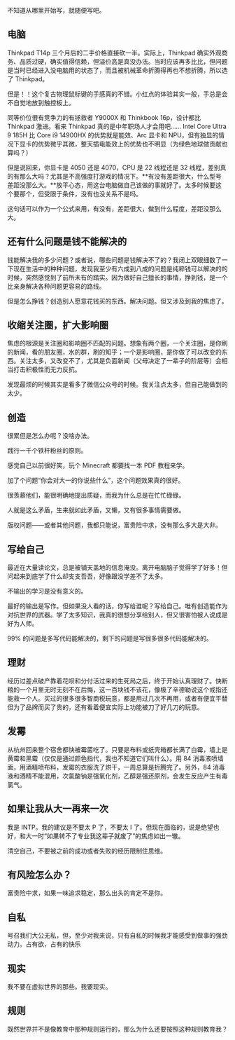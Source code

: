 不知道从哪里开始写，就随便写吧。

## 电脑

Thinkpad T14p 三个月后的二手价格直接砍一半。实际上，Thinkpad 确实外观商务、品质过硬，确实值得信赖，但溢价高是真没办法。当时应该再多比比，但问题是当时已经进入没电脑用的状态了，而且被机械革命折腾得再也不想折腾，所以选了 Thinkpad。

但是！！这个复古物理鼠标键的手感真的不错。小红点的体验其实一般，手总是会不自觉地放到触控板上。

同等价位很有竞争力的有拯救者 Y9000X 和 Thinkbook 16p，设计都比 Thinkpad 激进。看来 Thinkpad 真的是中年职场人才会用吧…… Intel Core Ultra 9 185H 比 Core i9 14900HX 的优势就是能效、Arc 显卡和 NPU，但有独显的情况下显卡的优势微乎其微，整天插电能效上的优势也不明显（为绿色地球做贡献也算吗？）

但是说回来，你显卡是 4050 还是 4070，CPU 是 22 线程还是 32 线程，差别真的有那么大吗？尤其是不高强度打游戏的情况下。**有没有差距很大，什么型号差距没那么大。**放平心态，用这台电脑做自己该做的事就好了。太多时候要这个要那个，但受限于条件，没有也没关系不是吗。

这句话可以作为一个公式来用，有没有，差距很大，做到什么程度，差距没那么大。

## 还有什么问题是钱不能解决的

钱能解决我的多少问题？或者说，哪些问题是钱解决不了的？我闭上双眼细数了一下现在生活中的种种问题，发现我至少有六成到八成的问题是纯粹钱可以解决的的时候，突然感觉到了前所未有的踏实。因为做好自己擅长的事情，挣到钱，是一个比亲身解决各种问题更容易的路线。

但是怎么挣钱？创造别人愿意花钱买的东西。解决问题。但又涉及到我的焦虑了。

## 收缩关注圈，扩大影响圈

焦虑的根源是关注圈和影响圈不匹配的问题。想象有两个圈，一个关注圈，是你刷的新闻，看的朋友圈，水的群，刷的知乎；一个是影响圈，是你做了可以改变的东西。关注太多，又改变不了，尤其是负面新闻（父母决定了一辈子的阶层等）会相当打击积极性而无力反抗。

发现最烦的时候其实是看多了微信公众号的时候。我关注点太多，但自己能做到的太少。

## 创造

很累但是怎么办呢？没啥办法。

践行一千个铁杆粉丝的原则。

感觉自己以前很好笑，玩个 Minecraft 都要找一本 PDF 教程来学。

加了个问题“你会对大一的你说些什么”，这个问题效果真的很好。

很羡慕他们，能很明确地提出质疑，而我为什么总是在忙忙碌碌。

人就是这么矛盾，生来就如此矛盾，又懒，又有很多事情需要做。

版权问题——或者其他问题，我都只能说，富贵险中求，没有那么多大是大非。

## 写给自己

最近在大量读论文，总是被铺天盖地的信息淹没。离开电脑脑子觉得学了好多！但问起来到底学了什么却支支吾吾，好像跟没学差不了太多。

不输出的学习是没有意义的。

最好的输出是写作。但如果没人看的话，你写给谁呢？写给自己。唯有创造能作为对抗世界的武器。学了太多知识，我真的很想分享给别人，但又很害怕被人说成是好为人师。

99% 的问题是多写代码能解决的，剩下的问题是写很多很多代码能解决的。

## 理财

经历过差点破产靠着花呗和分付活过来的生死局之后，终于开始认真理财了。快断粮的一个月里无时无刻不在后悔，这一百块钱不该花，像极了辛德勒说这个戒指还能救一个人。买过的很多很多智商税玩意，都是用过几次不再用，或者有便宜平替但为了品牌而买了贵的，还有看着便宜实际上功能被刀了好几刀的玩意。

## 发霉

从杭州回来整个宿舍都快被霉菌吃了。只要是布料或纸壳箱都长满了白霉，墙上是黄霉和黑霉（仅仅是通过颜色指代，我也不知道它们叫什么）。用 84 消毒液喷墙面，用酒精喷布料，发霉的衣服洗了烘干，一周总算是折腾完了。另外，84 消毒液和酒精不能混用，次氯酸钠是强氧化剂，乙醇是强还原剂，会发生反应产生有毒氯气。

## 如果让我从大一再来一次

我是 INTP。我的建议是不要太 P 了，不要太 I 了。但现在面临的，说是绝望也好，和大一时“如果转不了专业我这辈子就废了”的焦虑如出一辙。

清空自己，不要被之前的成功或者失败的经历限制住思维。

## 有风险怎么办？

富贵险中求，如果一味追求稳定，那么出头的肯定不是你。

## 自私

号召我们大公无私，但，至少对我来说，只有自私的时候我才能感受到做事的强劲动力。占有欲，占有的快乐

## 现实

我不要在虚拟世界的那些。我要现实。

## 规则

既然世界并不是像教育中那种规则运行的，那么为什么还要按照这种规则教育我？